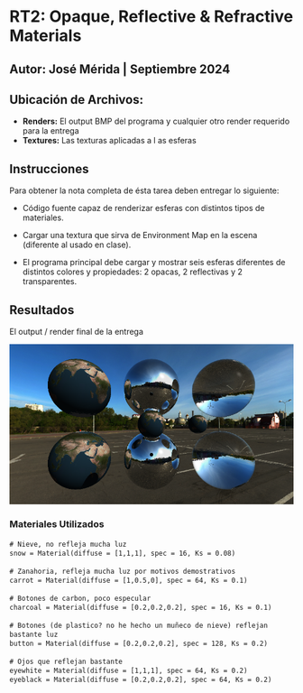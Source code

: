 # RT2: Opaque, Reflective & Refractive Materials
## Autor: José Mérida | Septiembre 2024

## Ubicación de Archivos:
- **Renders:** El output BMP del programa y cualquier otro render requerido para la entrega
- **Textures:** Las texturas aplicadas a l as esferas
## Instrucciones
Para obtener la nota completa de ésta tarea deben entregar lo siguiente:

- Código fuente capaz de renderizar esferas con distintos tipos de materiales.
  
- Cargar una textura que sirva de Environment Map en la escena (diferente al usado en clase).
  
- El programa principal debe cargar y mostrar seis esferas diferentes de distintos colores y propiedades: 2 opacas, 2 reflectivas y 2 transparentes.

## Resultados
El output / render final de la entrega

![Render](/renders/output.bmp)

### Materiales Utilizados
```
# Nieve, no refleja mucha luz
snow = Material(diffuse = [1,1,1], spec = 16, Ks = 0.08)

# Zanahoria, refleja mucha luz por motivos demostrativos
carrot = Material(diffuse = [1,0.5,0], spec = 64, Ks = 0.1)

# Botones de carbon, poco especular
charcoal = Material(diffuse = [0.2,0.2,0.2], spec = 16, Ks = 0.1)

# Botones (de plastico? no he hecho un muñeco de nieve) reflejan bastante luz
button = Material(diffuse = [0.2,0.2,0.2], spec = 128, Ks = 0.2)

# Ojos que reflejan bastante
eyewhite = Material(diffuse = [1,1,1], spec = 64, Ks = 0.2)
eyeblack = Material(diffuse = [0.2,0.2,0.2], spec = 64, Ks = 0.2)
```

